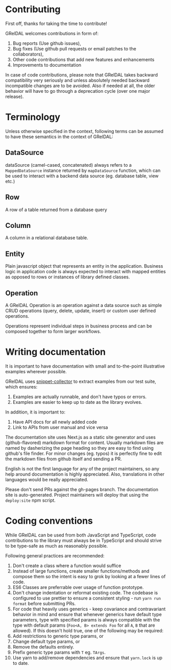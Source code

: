 # Contributing

First off, thanks for taking the time to contribute! 

GRelDAL welcomes contributions in form of:

1. Bug reports (Use github issues), 
2. Bug fixes (Use github pull requests or email patches to the collaborators), 
3. Other code contributions that add new features and enhancements 
4. Improvements to documentation

In case of code contributions, please note that GRelDAL takes backward compatibility very seriously and unless absolutely needed backward incompatible changes are to be avoided. Also if needed at all, the older behavior will have to go through a deprecation cycle (over one major release).

# Terminology

Unless otherwise specified in the context, following terms can be assumed to have these semantics in the context of GRelDAL: 

## DataSource

dataSource (camel-cased, concatenated) always refers to a `MappedDataSource` instance returned by `mapDataSource` function, which can be used to interact with a backend data source (eg. database table, view etc.)

## Row

A row of a table returned from a database query

## Column

A column in a relational database table.

## Entity

Plain javascript object that represents an entity in the application. Business logic in application code is always expected to interact with mapped entities as opposed to rows or instances of library defined classes. 

## Operation

A GRelDAL Operation is an operation against a data source such as simple CRUD operations (query, delete, update, insert) or custom user defined operations. 

Operations represent individual steps in business process and can be composed together to form larger workflows.

# Writing documentation

It is important to have documentation with small and to-the-point illustrative examples wherever possible. 

GRelDAL uses [snippet-collector](https://www.npmjs.com/package/snippet-collector) to extract examples from our test suite, which ensures:

1. Examples are actually runnable, and don't have typos or errors. 
2. Examples are easier to keep up to date as the library evolves.

In addition, it is important to:

1. Have API docs for all newly added code
2. Link to APIs from user manual and vice versa

The documentation site uses Next.js as a static site generator and uses (github-flavored) markdown format for content.
Usually markdown files are named by dasherizing the page heading so they are easy to find using github's file finder. For minor changes (eg. typos) it is perfectly fine to edit the markdown files from github itself and sending a PR.

English is not the first language for any of the project maintainers, so any help around documentation is highly appreciated. Also, translations in other languages would be really appreciated.

Please don't send PRs against the gh-pages branch. The documentation site is auto-generated. Project maintainers will deploy that using the `deploy:site` npm script.

# Coding conventions

While GRelDAL can be used from both JavaScript and TypeScript, code contributions to the library must always be in TypeScript and should strive to be type-safe as much as reasonably possible.

Following general practices are recommended: 

1. Don't create a class where a function would suffice
2. Instead of large functions, create smaller functions/methods and compose them so the intent is easy to grok by looking at a fewer lines of code. 
3. ES6 Classes are preferrable over usage of function prototype.
4. Don't change indentation or reformat existing code. The codebase is configured to use prettier to ensure a consistent styling - run `yarn run format` before submitting PRs.
5. For code that heavily uses generics - keep covariance and contravariant behavior in mind and ensure that whenever generics have default type parameters, type with specified params is always compatible with the type with default params (`Foo<A, B> extends Foo` for all `A`, `B` that are allowed). If this doesn't hold true, one of the following may be required:
  1. Add restrictions to generic type params, or
  2. Change default type params, or
  3. Remove the defaults entirely.
6. Prefix generic type params with `T` eg. `TArgs`.
7. Use yarn to add/remove dependencies and ensure that `yarn.lock` is up to date.

